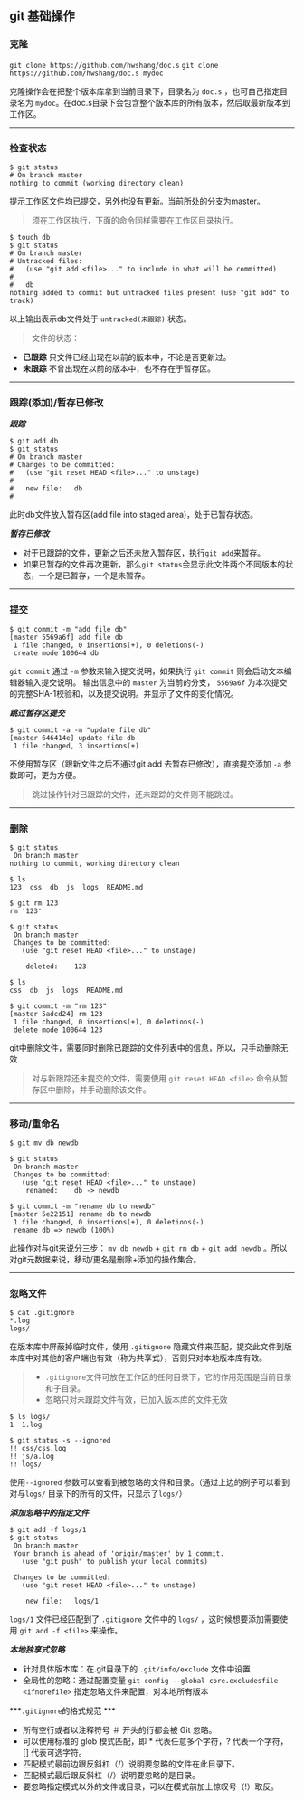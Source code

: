 ## git 基础操作

### 克隆
`git clone https://github.com/hwshang/doc.s` 
`git clone https://github.com/hwshang/doc.s mydoc`

克隆操作会在把整个版本库拿到当前目录下，目录名为 `doc.s` ，也可自己指定目录名为 `mydoc`。在doc.s目录下会包含整个版本库的所有版本，然后取最新版本到工作区。

---

### 检查状态

```
$ git status
# On branch master
nothing to commit (working directory clean)
```
提示工作区文件均已提交，另外也没有更新。当前所处的分支为master。
> 须在工作区执行，下面的命令同样需要在工作区目录执行。

```
$ touch db
$ git status
# On branch master
# Untracked files:
#   (use "git add <file>..." to include in what will be committed)
#
#	db
nothing added to commit but untracked files present (use "git add" to track)
```
以上输出表示db文件处于 `untracked(未跟踪)` 状态。

> 文件的状态：
- **已跟踪**  只文件已经出现在以前的版本中，不论是否更新过。
- **未跟踪**  不曾出现在以前的版本中，也不存在于暂存区。

---

### 跟踪(添加)/暂存已修改

***跟踪***

```
$ git add db
$ git status
# On branch master
# Changes to be committed:
#   (use "git reset HEAD <file>..." to unstage)
#
#	new file:   db
#
```

此时db文件放入暂存区(add file into staged area)，处于已暂存状态。

***暂存已修改***

* 对于已跟踪的文件，更新之后还未放入暂存区，执行`git add`来暂存。
* 如果已暂存的文件再次更新，那么`git status`会显示此文件两个不同版本的状态，一个是已暂存，一个是未暂存。

---

### 提交

```
$ git commit -m "add file db"
[master 5569a6f] add file db
 1 file changed, 0 insertions(+), 0 deletions(-)
 create mode 100644 db
```

`git commit` 通过 `-m` 参数来输入提交说明，如果执行 `git commit` 则会启动文本编辑器输入提交说明。
输出信息中的 `master` 为当前的分支， `5569a6f` 为本次提交的完整SHA-1校验和，以及提交说明。并显示了文件的变化情况。

***跳过暂存区提交***

```
$ git commit -a -m "update file db"
[master 646414e] update file db
 1 file changed, 3 insertions(+)
```

不使用暂存区（跟新文件之后不通过git add 去暂存已修改），直接提交添加 `-a` 参数即可，更为方便。

> 跳过操作针对已跟踪的文件，还未跟踪的文件则不能跳过。

---

### 删除

```
$ git status
 On branch master
nothing to commit, working directory clean

$ ls
123  css  db  js  logs  README.md

$ git rm 123
rm '123'

$ git status
 On branch master
 Changes to be committed:
   (use "git reset HEAD <file>..." to unstage)

	deleted:    123

$ ls
css  db  js  logs  README.md

$ git commit -m "rm 123"
[master 5adcd24] rm 123
 1 file changed, 0 insertions(+), 0 deletions(-)
 delete mode 100644 123
```

git中删除文件，需要同时删除已跟踪的文件列表中的信息，所以，只手动删除无效
> 对与新跟踪还未提交的文件，需要使用 `git reset HEAD <file>` 命令从暂存区中删除，并手动删除该文件。

---

### 移动/重命名

```
$ git mv db newdb

$ git status
 On branch master
 Changes to be committed:
   (use "git reset HEAD <file>..." to unstage)
	renamed:    db -> newdb
	
$ git commit -m "rename db to newdb"
[master 5e22151] rename db to newdb
 1 file changed, 0 insertions(+), 0 deletions(-)
 rename db => newdb (100%)
```

此操作对与git来说分三步： `mv db newdb` + `git rm db` + `git add newdb` 。所以对git元数据来说，移动/更名是删除+添加的操作集合。

---

### 忽略文件

```
$ cat .gitignore 
*.log
logs/
```
在版本库中屏蔽掉临时文件，使用 `.gitignore` 隐藏文件来匹配，提交此文件到版本库中对其他的客户端也有效（称为共享式），否则只对本地版本库有效。
> - `.gitignore`文件可放在工作区的任何目录下，它的作用范围是当前目录和子目录。
> -  忽略只对未跟踪文件有效，已加入版本库的文件无效

```
$ ls logs/
1  1.log

$ git status -s --ignored
!! css/css.log
!! js/a.log
!! logs/
```

使用`--ignored` 参数可以查看到被忽略的文件和目录。（通过上边的例子可以看到对与`logs/` 目录下的所有的文件，只显示了`logs/`）


***添加忽略中的指定文件***

```
$ git add -f logs/1
$ git status
 On branch master
 Your branch is ahead of 'origin/master' by 1 commit.
   (use "git push" to publish your local commits)

 Changes to be committed:
   (use "git reset HEAD <file>..." to unstage)

	new file:   logs/1
```

`logs/1` 文件已经匹配到了 `.gitignore` 文件中的 `logs/` ，这时候想要添加需要使用 `git add -f <file>` 来操作。

***本地独享式忽略***

 - 针对具体版本库：在.git目录下的 `.git/info/exclude` 文件中设置
 - 全局性的忽略：通过配置变量 `git config --global core.excludesfile <ifnorefile>` 指定忽略文件来配置，对本地所有版本
 

***`.gitignore`的格式规范 ***

- 所有空行或者以注释符号 ＃ 开头的行都会被 Git 忽略。
- 可以使用标准的 glob 模式匹配，即 * 代表任意多个字符，? 代表一个字符， [] 代表可选字符。
- 匹配模式最前边跟反斜杠（/）说明要忽略的文件在此目录下。
- 匹配模式最后跟反斜杠（/）说明要忽略的是目录。
- 要忽略指定模式以外的文件或目录，可以在模式前加上惊叹号（!）取反。

